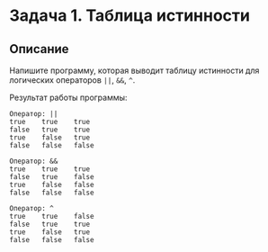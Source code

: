 # Задача 1. Таблица истинности

## Описание

Напишите программу, которая выводит таблицу истинности для логических операторов `||`, `&&`, `^`.

Результат работы программы:

```
Оператор: ||
true    true    true
false   true    true
true    false   true
false   false   false

Оператор: &&
true    true    true
false   true    false
true    false   false
false   false   false

Оператор: ^
true    true    false
false   true    true
true    false   true
false   false   false
```
